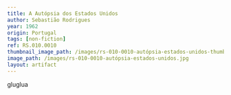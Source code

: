 ```yaml
---
title: A Autópsia dos Estados Unidos
author: Sebastião Rodrigues
year: 1962
origin: Portugal
tags: [non-fiction]
ref: RS.010.0010
thumbnail_image_path: /images/rs-010-0010-autópsia-estados-unidos-thumbnail.jpg
image_path: /images/rs-010-0010-autópsia-estados-unidos.jpg
layout: artifact
---
```


gluglua